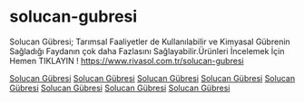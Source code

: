# solucan-gubresi
Solucan Gübresi; Tarımsal Faaliyetler de Kullanılabilir ve Kimyasal Gübrenin Sağladığı Faydanın çok daha Fazlasını Sağlayabilir.Ürünleri İncelemek İçin Hemen TIKLAYIN !
https://www.rivasol.com.tr/solucan-gubresi

<a href="https://www.google.com/url?sa=i&url=https://www.rivasol.com.tr/solucan-gubresi">Solucan Gübresi</a>
<a href="https://www.google.ac/url?sa=i&url=https://www.rivasol.com.tr/solucan-gubresi">Solucan Gübresi</a>
<a href="https://www.google.ad/url?sa=i&url=https://www.rivasol.com.tr/solucan-gubresi">Solucan Gübresi</a>
<a href="https://www.google.ae/url?sa=i&url=https://www.rivasol.com.tr/solucan-gubresi">Solucan Gübresi</a>
<a href="https://www.google.com.af/url?sa=i&url=https://www.rivasol.com.tr/solucan-gubresi">Solucan Gübresi</a>
<a href="https://www.google.com.ag/url?sa=i&url=https://www.rivasol.com.tr/solucan-gubresi">Solucan Gübresi</a>
<a href="https://www.google.com.ai/url?sa=i&url=https://www.rivasol.com.tr/solucan-gubresi">Solucan Gübresi</a>
<a href="https://www.google.com.tr/url?sa=i&url=https://www.rivasol.com.tr/solucan-gubresi">Solucan Gübresi</a>
